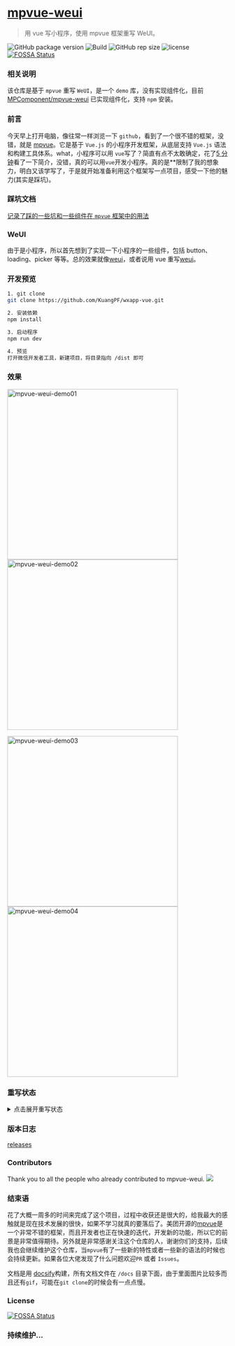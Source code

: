 # [mpvue-weui](https://kuangpf.github.io/mpvue-weui/#/)

> 用 vue 写小程序，使用 mpvue 框架重写 WeUI。

![GitHub package version](https://img.shields.io/github/package-json/v/KuangPF/mpvue-weui.svg) ![Build](https://img.shields.io/circleci/project/github/KuangPF/mpvue-weui/master.svg) ![GitHub rep size](https://img.shields.io/github/languages/code-size/KuangPF/mpvue-weui.svg) ![license](https://img.shields.io/github/license/KuangPF/mpvue-weui.svg)
[![FOSSA Status](https://app.fossa.io/api/projects/git%2Bgithub.com%2FKuangPF%2Fmpvue-weui.svg?type=shield)](https://app.fossa.io/projects/git%2Bgithub.com%2FKuangPF%2Fmpvue-weui?ref=badge_shield)

### 相关说明

该仓库是基于 `mpvue` 重写 `WeUI`，是一个 `demo` 库，没有实现组件化，目前 [MPComponent/mpvue-weui](https://github.com/MPComponent/mpvue-weui) 已实现组件化，支持 `npm` 安装。

### 前言

今天早上打开电脑，像往常一样浏览一下 `github`，看到了一个很不错的框架，没错，就是 [mpvue](https://github.com/Meituan-Dianping/mpvue)。它是基于 `Vue.js` 的小程序开发框架，从底层支持 `Vue.js` 语法和构建工具体系。what，小程序可以用 `vue`写了？简直有点不太敢确定，花了[5 分钟](http://mpvue.com/mpvue/quickstart/)看了一下简介，没错，真的可以用`vue`开发小程序。真的是\*\*限制了我的想象力，明白又该学写了，于是就开始准备利用这个框架写一点项目，感受一下他的魅力(其实是踩坑)。

### 踩坑文档

[记录了踩的一些坑和一些组件在 `mpvue` 框架中的用法](https://kuangpf.github.io/mpvue-weui/#/)

### WeUI

由于是小程序，所以首先想到了实现一下小程序的一些组件，包括 button、loading、picker 等等。总的效果就像[weui](https://weui.io/)，或者说用 vue 重写[weui](https://weui.io/)。

### 开发预览

```bash
1. git clone
git clone https://github.com/KuangPF/wxapp-vue.git

2. 安装依赖
npm install

3. 启动程序
npm run dev

4. 预览
打开微信开发者工具，新建项目，将目录指向 /dist 即可
```

### 效果


<img width="390" alt="mpvue-weui-demo01" src="https://user-images.githubusercontent.com/20694238/66197896-e23f6380-e6cd-11e9-99bc-b120bbc81cee.png"> <img width="390" alt="mpvue-weui-demo02" src="https://user-images.githubusercontent.com/20694238/66197895-e1a6cd00-e6cd-11e9-8c82-d3974c1cc0ce.png">

<img width="390" alt="mpvue-weui-demo03" src="https://user-images.githubusercontent.com/20694238/66197894-e10e3680-e6cd-11e9-8db4-f167abe07efc.png"> <img width="390" alt="mpvue-weui-demo04" src="https://user-images.githubusercontent.com/20694238/66197893-e10e3680-e6cd-11e9-9391-0962a9c84389.png">


### 重写状态

<details>
<summary>点击展开重写状态</summary>

#### 表单

* [x] Button
* [x] Input
* [x] List
* [x] Slide-View
* [x] Slider
* [x] Uploader

#### 基础组件

* [x] Article
* [x] Badge
* [x] Flex
* [x] Footer
* [x] Gallery
* [x] Grid
* [x] Icons
* [x] Loading
* [x] Loadmore
* [x] Panel
* [x] Preview
* [x] Progress
* [x] Swiper

#### 操作反馈

* [x] Actionsheet
* [x] Dialog
* [x] Half-Screen-Dialog
* [x] Msg
* [x] Picker
* [x] Toast

#### 导航相关

* [x] Navbar
* [x] Navigation-Bar
* [x] Tabbar

#### 搜索相关

* [x] Searchbar

#### Issues 相关

* [x] Request
* [x] 页面通信（Vuex 实现）
* [x] Rate

</details>

### 版本日志
[releases](https://github.com/KuangPF/mpvue-weui/releases)

### Contributors

Thank you to all the people who already contributed to mpvue-weui. <img src="https://opencollective.com/mpvue-weui/contributors.svg?width=890&button=false" />

### 结束语

花了大概一周多的时间来完成了这个项目，过程中收获还是很大的，给我最大的感触就是现在技术发展的很快，如果不学习就真的要落后了。美团开源的[mpvue](https://github.com/Meituan-Dianping/mpvue)是一个非常不错的框架，而且开发者也正在快速的迭代，开发新的功能，所以它的前景是非常值得期待。另外就是非常感谢关注这个仓库的人，谢谢你们的支持，后续我也会继续维护这个仓库，当`mpvue`有了一些新的特性或者一些新的语法的时候也会持续更新。如果各位大佬发现了什么问题欢迎`PR` 或者 `Issues`。

文档是用 [docsify](https://github.com/QingWei-Li/docsify/)构建，所有文档文件在 `/docs` 目录下面，由于里面图片比较多而且还有`gif`，可能在`git clone`的时候会有一点点慢。

### License

[![FOSSA Status](https://app.fossa.io/api/projects/git%2Bgithub.com%2FKuangPF%2Fmpvue-weui.svg?type=large)](https://app.fossa.io/projects/git%2Bgithub.com%2FKuangPF%2Fmpvue-weui?ref=badge_large)

### 持续维护...
